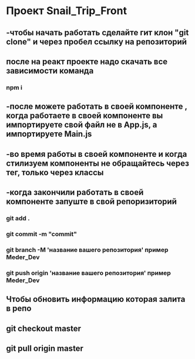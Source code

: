 # Проект Snail_Trip_Front

## -чтобы начать работать сделайте гит клон "git clone" и через пробел ссылку на репозиторий

## после на реакт проекте надо скачать все зависимости команда 
### npm i 


## -после можете работать в своей компоненте , когда  работаете в своей компоненте вы импортируете свой файл не в App.js, а импортируете Main.js 

## -во время работы в своей компоненте и когда стилизуем компоненты  не обращайтесь через тег, только через классы 


## -когда закончили работать в своей компоненте запуште в свой репоризиторий
### git add .  
### git commit -m "commit"
### git branch -M 'название вашего репозитория' пример Meder_Dev
### git push origin 'название вашего репозитория' пример Meder_Dev

## Чтобы обновить информацию которая залита в репо
## git checkout master
## git pull origin master
